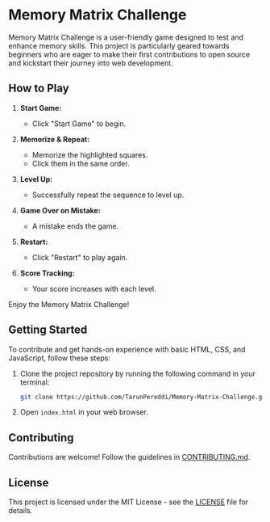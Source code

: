 # Memory Matrix Challenge

Memory Matrix Challenge is a user-friendly game designed to test and enhance memory skills. This project is particularly geared towards beginners who are eager to make their first contributions to open source and kickstart their journey into web development.

## How to Play

1. **Start Game:**
   - Click "Start Game" to begin.

2. **Memorize & Repeat:**
   - Memorize the highlighted squares.
   - Click them in the same order.

3. **Level Up:**
   - Successfully repeat the sequence to level up.

4. **Game Over on Mistake:**
   - A mistake ends the game.

5. **Restart:**
   - Click "Restart" to play again.

6. **Score Tracking:**
   - Your score increases with each level.

Enjoy the Memory Matrix Challenge!

## Getting Started

To contribute and get hands-on experience with basic HTML, CSS, and JavaScript, follow these steps:

1. Clone the project repository by running the following command in your terminal:
   ```bash
   git clone https://github.com/TarunPereddi/Memory-Matrix-Challenge.git
2. Open `index.html` in your web browser.

## Contributing

Contributions are welcome! Follow the guidelines in [CONTRIBUTING.md](CONTRIBUTING.md).

## License

This project is licensed under the MIT License - see the [LICENSE](LICENSE) file for details.
